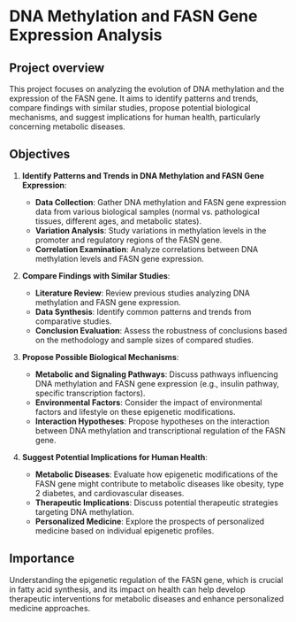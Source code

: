 # DNA Methylation and FASN Gene Expression Analysis

## Project overview
This project focuses on analyzing the evolution of DNA methylation and the expression of the FASN gene. It aims to identify patterns and trends, compare findings with similar studies, propose potential biological mechanisms, and suggest implications for human health, particularly concerning metabolic diseases.

## Objectives

1. **Identify Patterns and Trends in DNA Methylation and FASN Gene Expression**:
   - **Data Collection**: Gather DNA methylation and FASN gene expression data from various biological samples (normal vs. pathological tissues, different ages, and metabolic states).
   - **Variation Analysis**: Study variations in methylation levels in the promoter and regulatory regions of the FASN gene.
   - **Correlation Examination**: Analyze correlations between DNA methylation levels and FASN gene expression.

2. **Compare Findings with Similar Studies**:
   - **Literature Review**: Review previous studies analyzing DNA methylation and FASN gene expression.
   - **Data Synthesis**: Identify common patterns and trends from comparative studies.
   - **Conclusion Evaluation**: Assess the robustness of conclusions based on the methodology and sample sizes of compared studies.

3. **Propose Possible Biological Mechanisms**:
   - **Metabolic and Signaling Pathways**: Discuss pathways influencing DNA methylation and FASN gene expression (e.g., insulin pathway, specific transcription factors).
   - **Environmental Factors**: Consider the impact of environmental factors and lifestyle on these epigenetic modifications.
   - **Interaction Hypotheses**: Propose hypotheses on the interaction between DNA methylation and transcriptional regulation of the FASN gene.

4. **Suggest Potential Implications for Human Health**:
   - **Metabolic Diseases**: Evaluate how epigenetic modifications of the FASN gene might contribute to metabolic diseases like obesity, type 2 diabetes, and cardiovascular diseases.
   - **Therapeutic Implications**: Discuss potential therapeutic strategies targeting DNA methylation.
   - **Personalized Medicine**: Explore the prospects of personalized medicine based on individual epigenetic profiles.

## Importance

Understanding the epigenetic regulation of the FASN gene, which is crucial in fatty acid synthesis, and its impact on health can help develop therapeutic interventions for metabolic diseases and enhance personalized medicine approaches.
